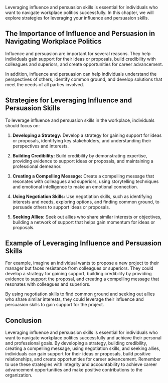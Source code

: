 
Leveraging influence and persuasion skills is essential for individuals who want to navigate workplace politics successfully. In this chapter, we will explore strategies for leveraging your influence and persuasion skills.

The Importance of Influence and Persuasion in Navigating Workplace Politics
---------------------------------------------------------------------------

Influence and persuasion are important for several reasons. They help individuals gain support for their ideas or proposals, build credibility with colleagues and superiors, and create opportunities for career advancement.

In addition, influence and persuasion can help individuals understand the perspectives of others, identify common ground, and develop solutions that meet the needs of all parties involved.

Strategies for Leveraging Influence and Persuasion Skills
---------------------------------------------------------

To leverage influence and persuasion skills in the workplace, individuals should focus on:

1. **Developing a Strategy:** Develop a strategy for gaining support for ideas or proposals, identifying key stakeholders, and understanding their perspectives and interests.

2. **Building Credibility:** Build credibility by demonstrating expertise, providing evidence to support ideas or proposals, and maintaining a professional demeanor.

3. **Creating a Compelling Message:** Create a compelling message that resonates with colleagues and superiors, using storytelling techniques and emotional intelligence to make an emotional connection.

4. **Using Negotiation Skills:** Use negotiation skills, such as identifying interests and needs, exploring options, and finding common ground, to persuade others to support ideas or proposals.

5. **Seeking Allies:** Seek out allies who share similar interests or objectives, building a network of support that helps gain momentum for ideas or proposals.

Example of Leveraging Influence and Persuasion Skills
-----------------------------------------------------

For example, imagine an individual wants to propose a new project to their manager but faces resistance from colleagues or superiors. They could develop a strategy for gaining support, building credibility by providing evidence to support the proposal, and creating a compelling message that resonates with colleagues and superiors.

By using negotiation skills to find common ground and seeking out allies who share similar interests, they could leverage their influence and persuasion skills to gain support for the project.

Conclusion
----------

Leveraging influence and persuasion skills is essential for individuals who want to navigate workplace politics successfully and achieve their personal and professional goals. By developing a strategy, building credibility, creating a compelling message, using negotiation skills, and seeking allies, individuals can gain support for their ideas or proposals, build positive relationships, and create opportunities for career advancement. Remember to use these strategies with integrity and accountability to achieve career advancement opportunities and make positive contributions to the organization.
